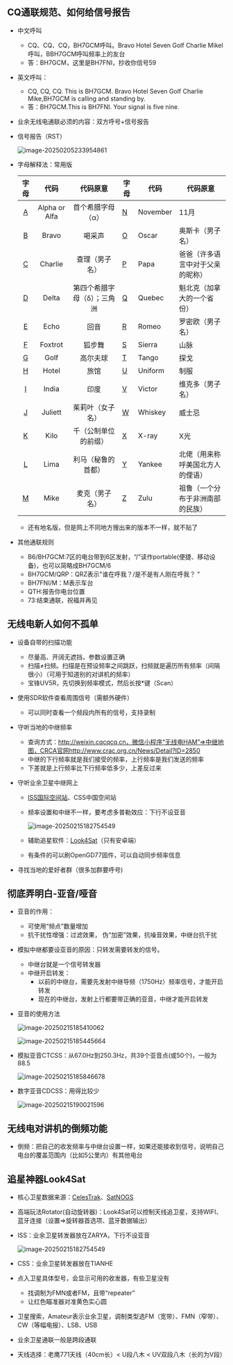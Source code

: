 ## CQ通联规范、如何给信号报告

- 中文呼叫

    - CQ、CQ、CQ，BH7GCM呼叫。Bravo Hotel Seven Golf Charlie Mikel呼叫，BBH7GCM呼叫频率上的友台
    - 答：BH7GCM，这里是BH7FNI，抄收你信号59

- 英文呼叫：

    - CQ, CQ, CQ. This is BH7GCM. Bravo Hotel Seven Golf Charlie Mike,BH7GCM is calling and standing by. 
    - 答：BH7GCM.This is BH7FNI. Your signal is five nine.

- 业余无线电通联必须的内容：双方呼号+信号报告

- 信号报告（RST）

    ![image-20250205233954861](./images/image-20250205233954861.png)

- 字母解释法：常用版

    |                 字母                 |     代码      |          代码原意           | 字母                                 | 代码     | 代码原意                         |
    | :----------------------------------: | :-----------: | :-------------------------: | ------------------------------------ | -------- | -------------------------------- |
    | [A](https://zh.wikipedia.org/wiki/A) | Alpha or Alfa |      首个希腊字母（α）      | [N](https://zh.wikipedia.org/wiki/N) | November | 11月                             |
    | [B](https://zh.wikipedia.org/wiki/B) |     Bravo     |           喝采声            | [O](https://zh.wikipedia.org/wiki/O) | Oscar    | 奥斯卡（男子名）                 |
    | [C](https://zh.wikipedia.org/wiki/C) |    Charlie    |       查理（男子名）        | [P](https://zh.wikipedia.org/wiki/P) | Papa     | 爸爸（许多语言中对于父亲的昵称） |
    | [D](https://zh.wikipedia.org/wiki/D) |     Delta     | 第四个希腊字母（δ）；三角洲 | [Q](https://zh.wikipedia.org/wiki/Q) | Quebec   | 魁北克（加拿大的一个省份）       |
    | [E](https://zh.wikipedia.org/wiki/E) |     Echo      |            回音             | [R](https://zh.wikipedia.org/wiki/R) | Romeo    | 罗密欧（男子名）                 |
    | [F](https://zh.wikipedia.org/wiki/F) |    Foxtrot    |           狐步舞            | [S](https://zh.wikipedia.org/wiki/S) | Sierra   | 山脉                             |
    | [G](https://zh.wikipedia.org/wiki/G) |     Golf      |          高尔夫球           | [T](https://zh.wikipedia.org/wiki/T) | Tango    | 探戈                             |
    | [H](https://zh.wikipedia.org/wiki/H) |     Hotel     |            旅馆             | [U](https://zh.wikipedia.org/wiki/U) | Uniform  | 制服                             |
    | [I](https://zh.wikipedia.org/wiki/I) |     India     |            印度             | [V](https://zh.wikipedia.org/wiki/V) | Victor   | 维克多（男子名）                 |
    | [J](https://zh.wikipedia.org/wiki/J) |    Juliett    |      茱莉叶（女子名）       | [W](https://zh.wikipedia.org/wiki/W) | Whiskey  | 威士忌                           |
    | [K](https://zh.wikipedia.org/wiki/K) |     Kilo      |    千（公制单位的前缀）     | [X](https://zh.wikipedia.org/wiki/X) | X-ray    | X光                              |
    | [L](https://zh.wikipedia.org/wiki/L) |     Lima      |     利马（秘鲁的首都）      | [Y](https://zh.wikipedia.org/wiki/Y) | Yankee   | 北佬（用来称呼美国北方人的俚语） |
    | [M](https://zh.wikipedia.org/wiki/M) |     Mike      |       麦克（男子名）        | [Z](https://zh.wikipedia.org/wiki/Z) | Zulu     | 祖鲁（一个分布于非洲南部的民族） |

    - 还有地名版，但是网上不同地方搜出来的版本不一样，就不贴了

- 其他通联规则

    - B6/BH7GCM:7区的电台带到6区发射，“/”读作portable(便捷、移动设备)，也可以简略成BH7GCM/6
    - BH7GCM/QRP：QRZ表示"谁在呼我？/是不是有人刚在呼我？ "
    - BH7FNI/M：M表示车台
    - QTH:报告你电台位置 
    - 73:结束通联，祝福并再见

## 无线电新人如何不孤单

- 设备自带的扫描功能

    - 尽量高、开阔无遮挡，参数设置正确
    - 扫描≠扫频。扫描是在预设频率之间跳跃，扫频就是遍历所有频率（间隔很小）（可用于知道别的对讲机的频率）
    - 宝锋UV5R，先切换到频率模式，然后长按*键（Scan）

- 使用SDR软件查看周围信号（需额外硬件）

    - 可以同时查看一个频段内所有的信号，支持录制

- 守听当地的中继频率

    - 查询方式：http://weixin.cqcqcq.cn，微信小程序“无线电HAM”=>中继地图，CRCA官网http://www.crac.org.cn/News/Detail?ID=2850
    - 中继的下行频率就是我们接受的频率，上行频率是我们发送的频率
    - 下差就是上行频率比下行频率低多少，上差反过来

- 守听业余卫星中继网上

    - [ISS国际空间站](https://www.ariss.org/contact-the-iss.html)、CSS中国空间站

    - 频率设置和中继不一样，要考虑多普勒效应：下行不设亚音

        ![image-20250215182754549](./images/image-20250215182754549.png)

    - 辅助追星软件：[Look4Sat](https://github.com/rt-bishop/Look4Sat)（只有安卓端）

    - 有条件的可以刷OpenGD77固件，可以自动同步频率信息

- 寻找当地的爱好者群（很多加群要呼号)

## 彻底弄明白-亚音/哑音

- 亚音的作用：

    - 可使用“频点”数量增加
    - 抗干扰性增强：过滤效果， 伪“加密”效果，抗噪音效果，中继台抗干扰

- 模拟中继都要设亚音的原因：只转发需要转发的信号。

    - 中继台就是一个信号转发器
    - 中继开启转发： 
        - 以前的中继台，需要先发射中继导频（1750Hz）频率信号，才能开启转发
        - 现在的中继台，发射上行都要带正确的亚音，中继才能开启转发

- 亚音的使用方法

    ![image-20250215185410062](./images/image-20250215185410062.png)

    ![image-20250215185445664](./images/image-20250215185445664.png)

- 模拟亚音CTCSS：从67.0Hz到250.3Hz，共39个亚音点(或50个)，一般为88.5

    ![image-20250215185846678](./images/image-20250215185846678.png)

- 数字亚音CDCSS：用得比较少

    ![image-20250215190021596](images/image-20250215190021596.png)

## 无线电对讲机的倒频功能

- 倒频：把自己的收发频率与中继台设置一样，如果还能接收到信号，说明自己电台的覆盖范围内（比如5公里内）有其他电台

## 追星神器Look4Sat

- 核心卫星数据来源：[CelesTrak](https://celestrak.com)、[SatNOGS](https://satnogs.org)

- 高端玩法Rotator(自动旋转器)：Look4Sat可以控制天线追卫星，支持WIFI、蓝牙连接（设置=>旋转器首选项、蓝牙数据输出）

- ISS：业余卫星转发器放在ZARYA，下行不设亚音

    ![image-20250215182754549](./images/image-20250215182754549.png)

- CSS：业余卫星转发器放在TIANHE

- 点入卫星具体型号，会显示可用的收发器，有些卫星没有

    - 找调制为FMN或者FM，且带“repeater”
    - 让红色瞄准器对准黄色实心圆

- 卫星搜索，Amateur表示业余卫星，调制类型选FM（宽带）、FMN（窄带）、CW（等幅电报）、LSB、USB

- 业余卫星通联一般是跨段通联

- 天线选择：老鹰771天线（40cm长）< U段八木 < UV双段八木（长的为V段）